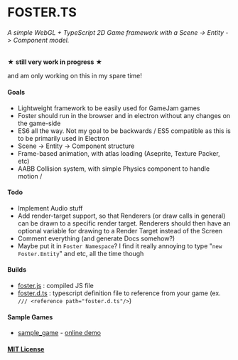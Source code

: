 # FOSTER.TS
###### A simple WebGL + TypeScript 2D Game framework with a Scene -> Entity -> Component model.

★ **still very work in progress** ★

and am only working on this in my spare time!

#### Goals
 - Lightweight framework to be easily used for GameJam games
 - Foster should run in the browser and in electron without any changes on the game-side
 - ES6 all the way. Not my goal to be backwards / ES5 compatible as this is to be primarily used in Electron
 - Scene -> Entity -> Component structure
 - Frame-based animation, with atlas loading (Aseprite, Texture Packer, etc)
 - AABB Collision system, with simple Physics component to handle motion / 
 
#### Todo
 - Implement Audio stuff
 - Add render-target support, so that Renderers (or draw calls in general) can be drawn to a specific render target. Renderers should then have an optional variable for drawing to a Render Target instead of the Screen
 - Comment everything (and generate Docs somehow?)
 - Maybe put it in  `Foster Namespace`? I find it really annoying to type "`new Foster.Entity`" and etc, all the time though
 
#### Builds
 - [foster.js](https://raw.githubusercontent.com/Drazzke/foster/master/bin/foster.js) : compiled JS file
 - [foster.d.ts](https://raw.githubusercontent.com/Drazzke/foster/master/bin/foster.d.ts) : typescript definition file to reference from your game (ex. `/// <reference path="foster.d.ts"/>`)

#### Sample Games
 - [sample_game](https://github.com/Drazzke/foster/tree/master/sample_game) - [online demo](http://noelfb.com/foster/sample_game/)

#### [MIT License](https://github.com/Drazzke/foster/blob/master/license.md)
